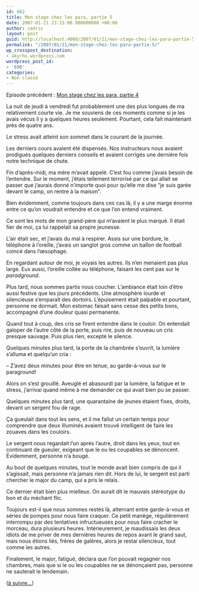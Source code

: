 ```yaml
---
id: 662
title: Mon stage chez les para, partie 5
date: 2007-01-21 23:15:00.000000000 +00:00
author: cedric
layout: post
guid: http://localhost:4000/2007/01/21/mon-stage-chez-les-para-partie-5.html
permalink: "/2007/01/21/mon-stage-chez-les-para-partie-5/"
wp_crosspost_destination:
- akyrho.wordpress.com
wordpress_post_id:
- '698'
categories:
- Non classé
---
```

Episode précédent : [Mon stage chez les para, partie 4](/blog/2007/01/18/mon-stage-chez-les-para-partie-4/)

La nuit de jeudi à vendredi fut probablement une des plus longues de ma relativement courte vie. Je me souviens de ces moments comme si je les avais vécus il y a quelques heures seulement. Pourtant, cela fait maintenant près de quatre ans.

Le stress avait atteint son sommet dans le courant de la journée.

Les derniers cours avaient été dispensés. Nos instructeurs nous avaient prodigués quelques derniers conseils et avaient corrigés une dernière fois notre technique de chute.

Fin d’après-midi, ma mère m’avait appelé. C’est fou comme j’avais besoin de l’entendre. Sur le moment, j’étais tellement terrorisé par ce qui allait se passer que j’aurais donné n’importe quoi pour qu’elle me dise “je suis garée devant le camp, on rentre à la maison”.

Bien évidemment, comme toujours dans ces cas là, il y a une marge énorme entre ce qu’on voudrait entendre et ce que l’on entend vraiment.

Ce sont les mots de mon grand-père qui m’avaient le plus marqué. Il était fier de moi, ça lui rappelait sa propre jeunesse.

L’air était sec, et j’avais du mal à respirer. Assis sur une bordure, le téléphone à l’oreille, j’avais un sanglot gros comme un ballon de football coincé dans l’œsophage.

En regardant autour de moi, je voyais les autres. Ils n’en menaient pas plus large. Eux aussi, l’oreille collée au téléphone, faisant les cent pas sur le _paradground_.

Plus tard, nous sommes partis nous coucher. L’ambiance était loin d’être aussi festive que les jours précédents. Une atmosphère lourde et silencieuse s’emparait des dortoirs. L’épuisement était palpable et pourtant, personne ne dormait. Mon estomac faisait sans cesse des petits bons, accompagné d’une douleur quasi permanente.

Quand tout à coup, des cris se firent entendre dans le couloir. On entendait galoper de l’autre côté de la porte, puis rire, puis de nouveau un cris presque sauvage. Puis plus rien, excepté le silence.

Quelques minutes plus tard, la porte de la chambrée s’ouvrit, la lumière s’alluma et quelqu’un cria :

&#8211; Z’avez deux minutes pour être en tenue, au garde-à-vous sur le paraground!

Alors on s’est grouillé. Aveuglé et abasourdi par la lumière, la fatigue et le stress, j’arrivai quand même à me demander ce qui avait bien pu se passer.

Quelques minutes plus tard, une quarantaine de jeunes étaient fixes, droits, devant un sergent fou de rage.

Ça gueulait dans tout les sens, et il me fallut un certain temps pour comprendre que deux illuminés avaient trouvé intelligent de faire les zouaves dans les couloirs.

Le sergent nous regardait l’un après l’autre, droit dans les yeux, tout en continuant de gueuler, exigeant que le ou les coupables se dénoncent. Évidemment, personne n’a bougé.

Au bout de quelques minutes, tout le monde avait bien compris de qui il s’agissait, mais personne n’a jamais rien dit. Hors de lui, le sergent est parti chercher le major du camp, qui a pris le relais.

Ce dernier était bien plus mielleux. On aurait dit le mauvais stéréotype du bon et du méchant flic.

Toujours est-il que nous sommes restés là, alternant entre garde-à-vous et séries de pompes pour nous faire craquer. Ce petit manège, régulièrement interrompu par des tentatives infructueuses pour nous faire cracher le morceau, dura plusieurs heures. Intérieurement, je maudissais les deux idiots de me priver de mes dernières heures de repos avant le grand saut, mais nous étions liés, frères de galères, alors je restai silencieux, tout comme les autres.

Finalement, le major, fatigué, déclara que l’on pouvait regagner nos chambres, mais que si le ou les coupables ne se dénonçaient pas, personne ne sauterait le lendemain.

([à suivre…](/blog/2007/01/25/mon-stage-chez-les-para-partie-6/))